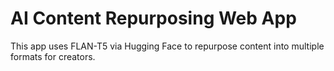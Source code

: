 # AI Content Repurposing Web App

This app uses FLAN-T5 via Hugging Face to repurpose content into multiple formats for creators.